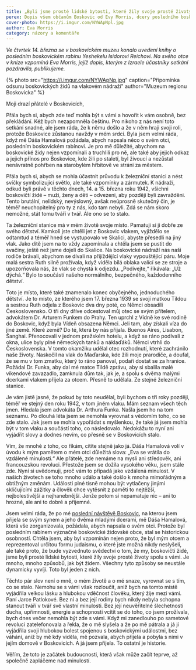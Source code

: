 ```yaml
---
title: „Byli jsme prosté lidské bytosti, které žily svoje prosté životy spolu s vámi.“
perex: Dopis všem občanům Boskovic od Evy Morris, dcery posledního boskovického rabína.
cover-photo: https://i.imgur.com/NYWApNpl.jpg
author: Eva Morris
category: názory a komentáře
---
```


*Ve čtvrtek 14. března se v boskovickém muzeu konalo uvedení knihy o posledním boskovickém rabínu Yeshekelu Isidorovi Reichovi. Na svého otce v knize vzpomíná Eva Morris, jejíž dopis, kterým z Izraele účastníky setkání pozdravila, publikujeme.*

{% photo src="https://i.imgur.com/NYWApNp.jpg" caption="Připomínka odsunu boskovických židů na vlakovém nádraží" author="Muzeum regionu Boskovicka" %}

Moji drazí přátelé v Boskovicích,

Přála bych si, abych zde teď mohla být s vámi a hovořit k vám osobně, bez překládání. Kéž bych nezapomněla češtinu. Pro nikoho z nás není toto setkání snadné, ale jsem ráda, že k němu došlo a že v něm hraji svoji roli, protože Boskovice zůstanou navždy v mém srdci. Byla jsem velmi ráda, když mě Dáša Hamalová požádala, abych napsala něco o svém otci, posledním boskovickém rabínovi. Je pro mě důležité, abychom na boskovické židy nejen vzpomínali a truchlili pro ně, ale také aby jejich odkaz a jejich přínos pro Boskovice, kde žili po staletí, byl živoucí a nezůstal nenávratně pohřben na starobylém hřbitově ve stráni za městem.

Přála bych si, abych se mohla účastnit průvodu k železniční stanici a nést svíčky symbolizující světlo, ale také vzpomínky a zármutek. K nádraží, odkud byli právě v těchto dnech, 14. a 15. března roku 1942, všichni boskovičtí židé – muži, ženy a děti – odvezeni, aby později byli zavražděni. Tento brutální, nelidský, nevýslovný, avšak neúprosně skutečný čin, je téměř neuchopitelný pro ty z nás, kdo tam nebyli. Zdá se nám skoro nemožné, stát tomu tváří v tvář. Ale ono se to stalo.

Ta železniční stanice má v mém životě svoje místo. Pamatuji si ji dobře ze svého dětství. Kamkoli jste chtěli jet z Boskovic vlakem, vyjíždělo se odtamtud a téměř hned se vystupovalo ve Skalici, abyste přesedli na jiný vlak. Jako dítě jsem na to vždy zapomínala a chtěla jsem se pustit do svačiny, ještě než jsme dojeli do Skalice. Na boskovické nádraží nás naši rodiče brávali, abychom se dívali na přijíždějící vlaky vypouštějící páru. Moje malá sestra Ruth silně prožívala, když viděla bílá oblaka valící se ze stroje a upozorňovala nás, že vlak se chystá k odjezdu. „Podívejte,“ říkávala: „Už dýchá.“ Bylo to součástí našeho normálního, bezpečného, každodenního dětství.  

Toto je místo, které také znamenalo konec obyčejného, jednoduchého dětství. Je to místo, ze kterého jsem 17. března 1939 se svojí matkou Tildou a sestrou Ruth odjela z Boskovic dva dny poté, co Němci obsadili Československo. O tři dny dříve odcestoval můj otec se svým přítelem, advokátem Dr. Arturem Funkem do Prahy. Ten uprchl z Vídně ke své rodině do Boskovic, když byla Vídeň obsazena Němci. Jeli tam, aby získali víza do jiné země. Které země? Do té, která by nás přijala. Buenos Aires, Lisabon, Šanghai. Přenocovali v jednom pražském hotelu, a když se ráno podívali z okna, ulice byly plné německých tanků a náklaďáků. Němci vtrhli do Československa. V tomto okamžiku udělal otec rozhodnutí, které zachránilo naše životy. Naskočil na vlak do Maďarska, kde žili moje prarodiče, a doufal, že se mu v tom zmatku, který to ráno panoval, podaří dostat se za hranice. Požádal Dr. Funka, aby dal mé matce Tildě zprávu, aby si sbalila malé víkendové zavazadlo, zamknula dům tak, jak je, a spolu s dvěma malými dcerkami vlakem přijela za otcem. Přesně to udělala. Ze stejné železniční stanice.

Je vám jistě jasné, že pokud by toto neudělal, byli bychom o tři roky později, téměř ve stejný den roku 1942, v tom jiném vlaku. Mám seznam všech těch jmen. Hledala jsem advokáta Dr. Arthura Funka. Našla jsem ho na tom seznamu. Po dlouhá léta jsem se nemohla vyrovnat s vědomím toho, co se zde stalo. Jak jsem se mohla vypořádat s myšlenkou, že také já jsem mohla být v tom vlaku a součástí toho, co následovalo. Nedokážu to nyní ani vyjádřit slovy a dodnes nevím, co přesně se v Boskovicích stalo. 

Vím, že mnohé z toho, co říkám, cítíte stejně jako já. Dáša Hamalová volí v úvodu k mým pamětem o mém otci důležitá slova: „Eva se vrátila do vzdálené minulosti.“ Ale přátelé, zde nemáme na mysli ani středověk, ani francouzskou revoluci. Přestože jsem se dožila vysokého věku, jsem stále zde. Nyní si uvědomuji, proč vám to připadá jako vzdálená minulost. V našich životech se toho mnoho událo a také došlo k mnoha mimořádným a obtížným změnám. Události plné tísně mohou být vytlačeny jinými skličujícími zážitky a člověk chce vytěsnit z paměti to nejtěžší, nejbolestivější a nejhanebnější. Jenže potom si nepamatuje nic – ani to hrozné, ale ani to dobré a příjemné. 

Jsem velmi ráda, že po mé [poslední návštěvě Boskovic](http://www.ohlasy.info/clanky/2015/09/navsteva-evy-morris.html), na kterou jsem přijela se svým synem a jeho dvěma mladými dcerami, mě Dáša Hamalová, která vše zorganizovala, požádala, abych napsala o svém otci. Protože byl posledním rabínem význačné boskovické židovské obce, stal se historickou osobností. Chtěla jsem, aby byl vzpomínán nejen proto, že byl mým otcem a reprezentoval určitou formu judaismu, o které jste možná nikdy neslyšeli, ale také proto, že bude vyzvednuto svědectví o tom, že my, boskovičtí židé, jsme byli prosté lidské bytosti, které žily svoje prosté životy spolu s vámi. Je mnoho, mnoho způsobů, jak být židem. Všechny tyto způsoby se neustále dynamicky vyvíjí. Toto byl jeden z nich.

Těchto pár slov není o mně, o mém životě a o mé snaze, vyrovnat se s tím, co se stalo. Nemohu se s vámi však rozloučit, aniž bych na tomto místě vyjádřila velkou lásku a hlubokou vděčnost člověku, který žije mezi vámi. Paní Jarce Patlokové. Bez ní a bez její rodiny bych nikdy nebyla schopna stanout tváří v tvář své vlastní minulosti. Bez její neuvěřitelné šlechetnosti ducha, upřímnosti, energie a schopnosti vcítit se do toho, co jsem prožívala, bych dnes večer nemohla být zde s vámi. Když mi zanedlouho po sametové revoluci zatelefonovala a řekla, že o mě slyšela a že po mě pátrala a já jí vyjádřila svoji hlubokou bolest spojenou s boskovickými událostmi, bez váhání, aniž by mě kdy viděla, mě pozvala, abych přijela a pobyla s nimi v jejím domově v Boskovicích. A já jsem přijela. To ostatní je historie.  

Věřím, že toto je začátek budoucnosti, která však může začít teprve, až společně zapláčeme nad minulostí.
